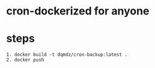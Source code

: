 # cron-dockerized for anyone

# steps
    1. docker build -t dqmdz/cron-backup:latest .
    2. docker push